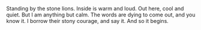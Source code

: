 ---
---
Standing by the stone lions.
Inside is warm and loud. Out here, cool and quiet.
But I am anything but calm.
The words are dying to come out, and you know it.
I borrow their stony courage, and say it.
And so it begins.
